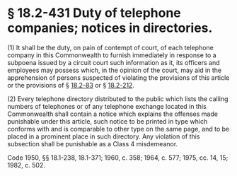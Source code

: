 # § 18.2-431 Duty of telephone companies; notices in directories.

<p>(1) It shall be the duty, on pain of contempt of court, of each telephone company in this Commonwealth to furnish immediately in response to a subpoena issued by a circuit court such information as it, its officers and employees may possess which, in the opinion of the court, may aid in the apprehension of persons suspected of violating the provisions of this article or the provisions of § <a href='http://law.lis.virginia.gov/vacode/18.2-83/'>18.2-83</a> or § <a href='http://law.lis.virginia.gov/vacode/18.2-212/'>18.2-212</a>.</p><p>(2) Every telephone directory distributed to the public which lists the calling numbers of telephones or of any telephone exchange located in this Commonwealth shall contain a notice which explains the offenses made punishable under this article, such notice to be printed in type which conforms with and is comparable to other type on the same page, and to be placed in a prominent place in such directory. Any violation of this subsection shall be punishable as a Class 4 misdemeanor.</p><p>Code 1950, §§ 18.1-238, 18.1-371; 1960, c. 358; 1964, c. 577; 1975, cc. 14, 15; 1982, c. 502.</p>